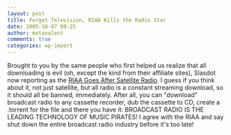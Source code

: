 ```yaml
---
layout: post
title: Forget Television, RIAA Kills the Radio Star
date: 2005-10-07 09:25
author: metavalent
comments: true
categories: wp-import
---
```

Brought to you by the same people who first helped us realize that all downloading is evil (oh, except the kind from their affiliate sites), Slasdot now reporting as the <a href="http://yro.slashdot.org/article.pl?sid=05/10/07/1247235&amp;from=rss">RIAA Goes After Satellite Radio</a>. I guess if you think about it, not just satellite, but all radio is a constant streaming download, so it should all be banned, immediately. After all, you can "download" broadcast radio to any cassette recorder, dub the cassette to CD, create a .torrent for the file and there you have it: BROADCAST RADIO IS THE LEADING TECHNOLOGY OF MUSIC PIRATES! I agree with the RIAA and say shut down the entire broadcast radio industry before it's too late!
